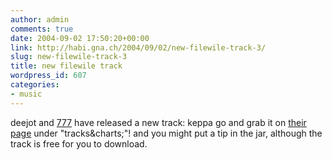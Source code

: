 ```yaml
---
author: admin
comments: true
date: 2004-09-02 17:50:20+00:00
link: http://habi.gna.ch/2004/09/02/new-filewile-track-3/
slug: new-filewile-track-3
title: new filewile track
wordpress_id: 607
categories:
- music
---
```


deejot and [777](http://velokurierbern.ch/) have released a new track: keppa
go and grab it on [their page](http://www.filewile.com/) under "tracks&charts;"!
and you might put a tip in the jar, although the track is free for you to download.
